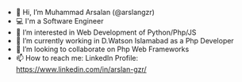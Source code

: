- 👋 Hi, I’m Muhammad Arsalan (@arslangzr)
- 💻 I'm a Software Engineer
- 👀 I’m interested in Web Development of Python/Php/JS
- 🌱 I’m currently working in D.Watson Islamabad as a Php Developer
- 💞️ I’m looking to collaborate on Php Web Frameworks
- 📫 How to reach me:
LinkedIn Profile:
https://www.linkedin.com/in/arslan-gzr/

<!---
arslangzr/arslangzr is a ✨ special ✨ repository because its `README.md` (this file) appears on your GitHub profile.
You can click the Preview link to take a look at your changes.
--->

